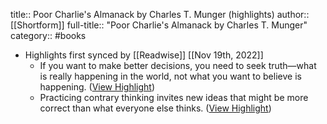 title:: Poor Charlie's Almanack by Charles T. Munger (highlights)
author:: [[Shortform]]
full-title:: "Poor Charlie's Almanack by Charles T. Munger"
category:: #books

- Highlights first synced by [[Readwise]] [[Nov 19th, 2022]]
	- If you want to make better decisions, you need to seek truth—what is really happening in the world, not what you want to believe is happening. ([View Highlight](https://www.shortform.com/app/highlights/938bb1ca-8321-450a-b08b-56ab8a1c7150))
	- Practicing contrary thinking invites new ideas that might be more correct than what everyone else thinks. ([View Highlight](https://www.shortform.com/app/highlights/74ac996b-9966-4824-b98f-313432e1c19d))